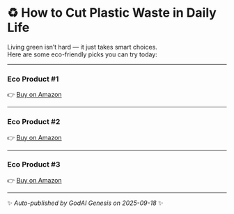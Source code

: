 # ♻️ How to Cut Plastic Waste in Daily Life

Living green isn’t hard — it just takes smart choices.  
Here are some eco-friendly picks you can try today:  

---

### Eco Product #1  
👉 [Buy on Amazon](https://www.amazon.in/dp/B08GC6PL3D?tag=gogreenstore-21)

---

### Eco Product #2  
👉 [Buy on Amazon](https://www.amazon.in/dp/B07QZ7F5VX?tag=gogreenstore-21)

---

### Eco Product #3  
👉 [Buy on Amazon](https://www.amazon.in/dp/B08CY3Y7QW?tag=gogreenstore-21)

---

✨ *Auto-published by GodAI Genesis on 2025-09-18* ✨
